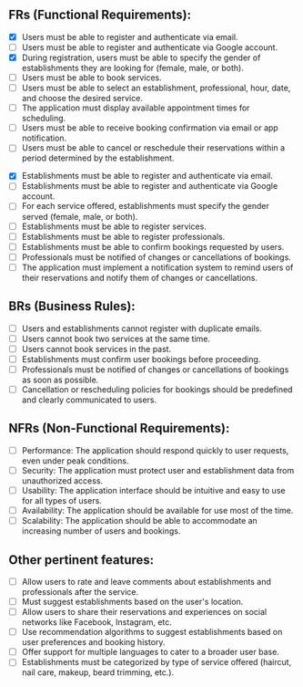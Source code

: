 ## FRs (Functional Requirements):
<!-- Users -->
- [X] Users must be able to register and authenticate via email.
- [ ] Users must be able to register and authenticate via Google account.
- [X] During registration, users must be able to specify the gender of establishments they are looking for (female, male, or both).
- [ ] Users must be able to book services.
- [ ] Users must be able to select an establishment, professional, hour, date, and choose the desired service.
- [ ] The application must display available appointment times for scheduling.
- [ ] Users must be able to receive booking confirmation via email or app notification.
- [ ] Users must be able to cancel or reschedule their reservations within a period determined by the establishment.
<!-- Establishments: -->
- [X] Establishments must be able to register and authenticate via email.
- [ ] Establishments must be able to register and authenticate via Google account.
- [ ] For each service offered, establishments must specify the gender served (female, male, or both).
- [ ] Establishments must be able to register services.
- [ ] Establishments must be able to register professionals.
- [ ] Establishments must be able to confirm bookings requested by users.
- [ ] Professionals must be notified of changes or cancellations of bookings.
- [ ] The application must implement a notification system to remind users of their reservations and notify them of changes or cancellations.

## BRs (Business Rules):
- [ ] Users and establishments cannot register with duplicate emails.
- [ ] Users cannot book two services at the same time.
- [ ] Users cannot book services in the past.
- [ ] Establishments must confirm user bookings before proceeding.
- [ ] Professionals must be notified of changes or cancellations of bookings as soon as possible.
- [ ] Cancellation or rescheduling policies for bookings should be predefined and clearly communicated to users.

## NFRs (Non-Functional Requirements):
- [ ] Performance: The application should respond quickly to user requests, even under peak conditions.
- [ ] Security: The application must protect user and establishment data from unauthorized access.
- [ ] Usability: The application interface should be intuitive and easy to use for all types of users.
- [ ] Availability: The application should be available for use most of the time.
- [ ] Scalability: The application should be able to accommodate an increasing number of users and bookings.

## Other pertinent features:
- [ ] Allow users to rate and leave comments about establishments and professionals after the service.
- [ ] Must suggest establishments based on the user's location.
- [ ] Allow users to share their reservations and experiences on social networks like Facebook, Instagram, etc.
- [ ] Use recommendation algorithms to suggest establishments based on user preferences and booking history.
- [ ] Offer support for multiple languages to cater to a broader user base.
- [ ] Establishments must be categorized by type of service offered (haircut, nail care, makeup, beard trimming, etc.).